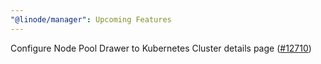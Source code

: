 ```yaml
---
"@linode/manager": Upcoming Features
---
```


Configure Node Pool Drawer to Kubernetes Cluster details page ([#12710](https://github.com/linode/manager/pull/12710))
